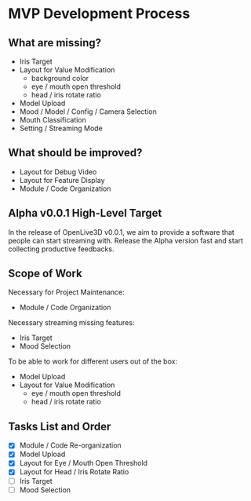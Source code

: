 # MVP Development Process

## What are missing?

 - Iris Target
 - Layout for Value Modification
   - background color
   - eye / mouth open threshold
   - head / iris rotate ratio
 - Model Upload
 - Mood / Model / Config / Camera Selection
 - Mouth Classification
 - Setting / Streaming Mode

## What should be improved?

 - Layout for Debug Video
 - Layout for Feature Display
 - Module / Code Organization

## Alpha v0.0.1 High-Level Target

In the release of OpenLive3D v0.0.1, we aim to provide a software that people can start streaming with. Release the Alpha version fast and start collecting productive feedbacks.

## Scope of Work

Necessary for Project Maintenance:

 - Module / Code Organization

Necessary streaming missing features:

 - Iris Target
 - Mood Selection

To be able to work for different users out of the box:
 
 - Model Upload
 - Layout for Value Modification
   - eye / mouth open threshold
   - head / iris rotate ratio

## Tasks List and Order

 - [x] Module / Code Re-organization
 - [x] Model Upload
 - [x] Layout for Eye / Mouth Open Threshold
 - [x] Layout for Head / Iris Rotate Ratio
 - [ ] Iris Target
 - [ ] Mood Selection
